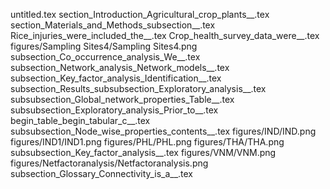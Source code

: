 untitled.tex
section_Introduction_Agricultural_crop_plants__.tex
section_Materials_and_Methods_subsection__.tex
Rice_injuries_were_included_the__.tex
Crop_health_survey_data_were__.tex
figures/Sampling Sites4/Sampling Sites4.png
subsection_Co_occurrence_analysis_We__.tex
subsection_Network_analysis_Network_models__.tex
subsection_Key_factor_analysis_Identification__.tex
subsection_Results_subsubsection_Exploratory_analysis__.tex
subsubsection_Global_network_properties_Table__.tex
subsubsection_Exploratory_analysis_Prior_to__.tex
begin_table_begin_tabular_c__.tex
subsubsection_Node_wise_properties_contents__.tex
figures/IND/IND.png
figures/IND1/IND1.png
figures/PHL/PHL.png
figures/THA/THA.png
subsubsection_Key_factor_analysis__.tex
figures/VNM/VNM.png
figures/Netfactoranalysis/Netfactoranalysis.png
subsection_Glossary_Connectivity_is_a__.tex
